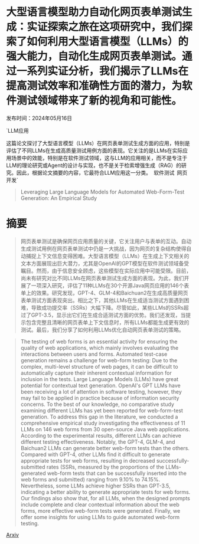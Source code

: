 # 大型语言模型助力自动化网页表单测试生成：实证探索之旅在这项研究中，我们探索了如何利用大型语言模型（LLMs）的强大能力，自动化生成网页表单测试。通过一系列实证分析，我们揭示了LLMs在提高测试效率和准确性方面的潜力，为软件测试领域带来了新的视角和可能性。

发布时间：2024年05月16日

`LLM应用

这篇论文探讨了大型语言模型（LLMs）在网页表单测试生成方面的应用，特别是评估了不同LLMs在生成高质量测试用例方面的表现。它关注的是LLMs在实际应用场景中的效能，特别是在软件测试领域，这与LLM的应用相关，而不是专注于LLM的理论研究或Agent的设计与实现，也不是关于检索增强生成（RAG）的研究。因此，根据论文摘要的内容，它最符合LLM应用这一分类。` `软件测试` `网页开发`

> Leveraging Large Language Models for Automated Web-Form-Test Generation: An Empirical Study

# 摘要

> 网页表单测试是确保网页应用质量的关键，它关注用户与表单的互动。自动生成测试用例在网页表单测试中仍是一大挑战，因为网页的复杂结构使得自动捕捉上下文信息变得困难。大型语言模型（LLMs）在生成上下文相关的文本方面展现出巨大潜力，尤其是OpenAI的GPT模型在软件测试领域备受瞩目。然而，由于信息安全顾虑，这些模型在实际应用中可能受限。目前，尚未有研究对比不同LLMs在网页表单测试生成方面的表现。为此，我们开展了一项深入研究，评估了11种LLMs在30个开源Java网页应用的146个表单上的效果。研究发现，GPT-4、GLM-4和Baichuan2在生成高质量网页表单测试方面表现突出。相比之下，其他LLMs在生成适当测试方面遇到困难，导致成功提交率（SSRs）大幅下降。尽管如此，某些LLMs的SSRs超过了GPT-3.5，显示出它们在生成合适测试方面的优势。我们还发现，当提示包含完整且清晰的网页表单上下文信息时，所有LLMs都能生成更有效的测试。最后，我们分享了如何利用LLMs优化自动网页表单测试的策略。

> The testing of web forms is an essential activity for ensuring the quality of web applications, which mainly involves evaluating the interactions between users and forms. Automated test-case generation remains a challenge for web-form testing: Due to the complex, multi-level structure of web pages, it can be difficult to automatically capture their inherent contextual information for inclusion in the tests. Large Language Models (LLMs) have great potential for contextual text generation. OpenAI's GPT LLMs have been receiving a lot of attention in software testing, however, they may fail to be applied in practice because of information security concerns. To the best of our knowledge, no comparative study examining different LLMs has yet been reported for web-form-test generation. To address this gap in the literature, we conducted a comprehensive empirical study investigating the effectiveness of 11 LLMs on 146 web forms from 30 open-source Java web applications. According to the experimental results, different LLMs can achieve different testing effectiveness. Notably, the GPT-4, GLM-4, and Baichuan2 LLMs can generate better web-form tests than the others. Compared with GPT-4, other LLMs find it difficult to generate appropriate tests for web forms, resulting in decreased successfully-submitted rates (SSRs, measured by the proportions of the LLMs-generated web-form tests that can be successfully inserted into the web forms and submitted) ranging from 9.10% to 74.15%. Nevertheless, some LLMs achieve higher SSRs than GPT-3.5, indicating a better ability to generate appropriate tests for web forms. Our findings also show that, for all LLMs, when the designed prompts include complete and clear contextual information about the web forms, more effective web-form tests were generated. Finally, we offer some insights for using LLMs to guide automated web-form testing.

[Arxiv](https://arxiv.org/abs/2405.09965)
